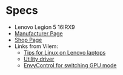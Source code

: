 
Specs
=====
- Lenovo Legion 5 16IRX9
- [Manufacturer Page](https://psref.lenovo.com/Product/Legion/Legion_5_16IRX9)
- [Shop Page](https://www.alza.cz/lenovo-legion-5-16irx9-luna-grey-kovovy-podlozka-pod-mys-d9834544.htm)
- Links from Vilem:
  - [Tips for Linux on Lenovo laptops](https://github.com/cszach/linux-on-lenovo-legion)
  - [Utility driver](https://github.com/johnfanv2/LenovoLegionLinux)
  - [EnvyControl for switching GPU mode](https://github.com/bayasdev/envycontrol)
